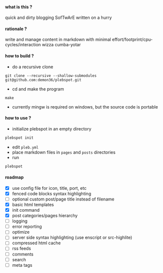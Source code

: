 #### what is this ?
quick and dirty blogging SofTwArE written on a hurry

#### rationale ?
write and manage content in markdown with minimal effort/footprint/cpu-cycles/interaction wizza cumba-yotar

#### how to build ?
- do a recursive clone
```
git clone --recursive --shallow-submodules git@github.com:demon36/plebspot.git
```
- cd and make the program
```
make
```
- currently mingw is required on windows, but the source code is portable

#### how to use ?
- initialize plebspot in an empty directory 
```sh
plebspot init
```
- edit `pleb.yml`
- place markdown files in `pages` and `posts` directories
- run 
```sh
plebspot
```

#### roadmap
- [x] use config file for icon, title, port, etc
- [x] fenced code blocks syntax highlighting
- [ ] optional custom post/page title instead of filename
- [x] basic html templates
- [x] init command 
- [x] post categories/pages hierarchy
- [ ] logging
- [ ] error reporting
- [ ] optimize
- [ ] server side syntax highlighting (use enscript or src-highlite)
- [ ] compressed html cache
- [ ] rss feeds
- [ ] comments
- [ ] search
- [ ] meta tags
